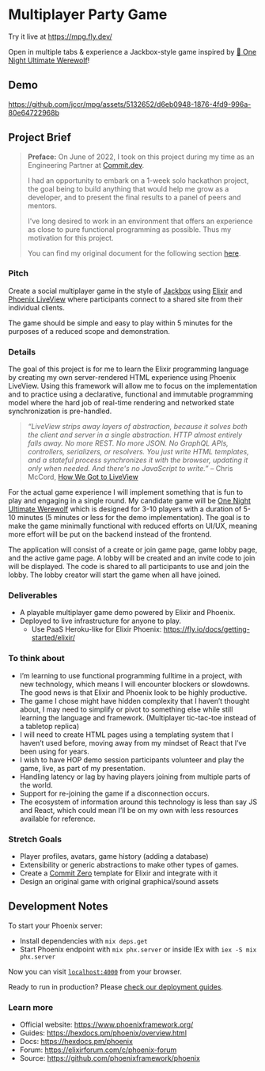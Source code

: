 # Multiplayer Party Game

Try it live at https://mpg.fly.dev/

Open in multiple tabs & experience a Jackbox-style game inspired by [🐺 One Night Ultimate Werewolf](https://boardgamegeek.com/boardgame/147949/one-night-ultimate-werewolf)!

## Demo

https://github.com/jccr/mpg/assets/5132652/d6eb0948-1876-4fd9-996a-80e64722968b

## Project Brief
> **Preface:** On June of 2022, I took on this project during my time as an Engineering Partner at [Commit.dev](https://commit.dev/for-developers/).
> 
> I had an opportunity to embark on a 1-week solo hackathon project, the goal being to build anything that would help me grow as a developer, and to present the final results to a panel of peers and mentors.
>
> I've long desired to work in an environment that offers an experience as close to pure functional programming as possible. Thus my motivation for this project.
>
> You can find my original document for the following section [here](https://docs.google.com/document/d/1E0oKTJPyJD0mtTJk2UiyeR4K8kukih0GgAw-jmVewv4/edit?usp=sharing).

### Pitch
Create a social multiplayer game in the style of [Jackbox](https://www.jackboxgames.com/how-to-play/) using [Elixir](https://elixir-lang.org/) and [Phoenix LiveView](https://hexdocs.pm/phoenix_live_view/Phoenix.LiveView.html) where participants connect to a shared site from their individual clients.

The game should be simple and easy to play within 5 minutes for the purposes of a reduced scope and demonstration.

### Details

The goal of this project is for me to learn the Elixir programming language by creating my own  server-rendered HTML experience using Phoenix LiveView. Using this framework will allow me to focus on the implementation and to practice using a declarative, functional and immutable programming model where the hard job of real-time rendering and networked state synchronization is pre-handled.

> _“LiveView strips away layers of abstraction, because it solves both the client and server in a single abstraction. HTTP almost entirely falls away. No more REST. No more JSON. No GraphQL APIs, controllers, serializers, or resolvers. You just write HTML templates, and a stateful process synchronizes it with the browser, updating it only when needed. And there's no JavaScript to write.”_ – Chris McCord, [How We Got to LiveView](https://fly.io/blog/how-we-got-to-liveview/)

For the actual game experience I will implement something that is fun to play and engaging in a single round. My candidate game will be [One Night Ultimate Werewolf](https://boardgamegeek.com/boardgame/147949/one-night-ultimate-werewolf) which is designed for 3-10 players with a duration of 5-10 minutes (5 minutes or less for the demo implementation). The goal is to make the game minimally functional with reduced efforts on UI/UX, meaning more effort will be put on the backend instead of the frontend.

The application will consist of a create or join game page, game lobby page, and the active game page. A lobby will be created and an invite code to join will be displayed. The code is shared to all participants to use and join the lobby. The lobby creator will start the game when all have joined. 

### Deliverables
- A playable multiplayer game demo powered by Elixir and Phoenix.
- Deployed to live infrastructure for anyone to play.
    - Use PaaS Heroku-like for Elixir Phoenix: https://fly.io/docs/getting-started/elixir/

### To think about
- I’m learning to use functional programming fulltime in a project, with new technology, which means I will encounter blockers or slowdowns. The good news is that Elixir and Phoenix look to be highly productive.
- The game I chose might have hidden complexity that I haven’t thought about, I may need to simplify or pivot to something else while still learning the language and framework. (Multiplayer tic-tac-toe instead of a tabletop replica)
- I will need to create HTML pages using a templating system that I haven’t used before, moving away from my mindset of React that I’ve been using for years.
- I wish to have HOP demo session participants volunteer and play the game, live, as part of my presentation.
- Handling latency or lag by having players joining from multiple parts of the world. 
- Support for re-joining the game if a disconnection occurs.
- The ecosystem of information around this technology is less than say JS and React, which could mean I’ll be on my own with less resources available for reference.

### Stretch Goals
- Player profiles, avatars, game history (adding a database)
- Extensibility or generic abstractions to make other types of games.
- Create a [Commit Zero](https://github.com/commitdev/zero) template for Elixir and integrate with it
- Design an original game with original graphical/sound assets

## Development Notes

To start your Phoenix server:

  * Install dependencies with `mix deps.get`
  * Start Phoenix endpoint with `mix phx.server` or inside IEx with `iex -S mix phx.server`

Now you can visit [`localhost:4000`](http://localhost:4000) from your browser.

Ready to run in production? Please [check our deployment guides](https://hexdocs.pm/phoenix/deployment.html).

### Learn more

  * Official website: https://www.phoenixframework.org/
  * Guides: https://hexdocs.pm/phoenix/overview.html
  * Docs: https://hexdocs.pm/phoenix
  * Forum: https://elixirforum.com/c/phoenix-forum
  * Source: https://github.com/phoenixframework/phoenix
